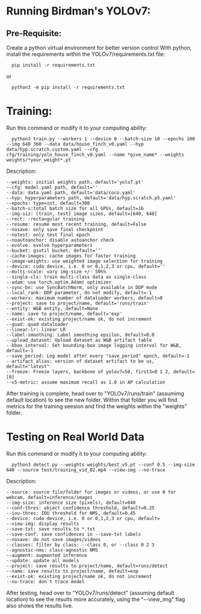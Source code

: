 # Running Birdman's YOLOv7:

## Pre-Requisite:
Create a python virtual environment for better version control
With python, install the requirements within the YOLOv7/requirements.txt file:

      pip install -r requirements.txt

or

      python3 -m pip install -r requirements.txt


# Training:
Run this command or modify it to your computing ability:

      python3 train.py --workers 1 --device 0 --batch-size 10 --epochs 100 --img 640 360 --data data/house_finch_v0.yaml --hyp data/hyp.scratch.custom.yaml --cfg cfg/training/yolo_house_finch_v0.yaml --name *give_name* --weights weights/*your_weight*.pt

Description:

    --weights: initial weights path, default='yolo7.pt'
    --cfg: model.yaml path, default=''
    --data: data.yaml path, default='data/coco.yaml'
    --hyp: hyperparameters path, default='data/hyp.scratch.p5.yaml'
    --epochs: type=int, default=300
    --batch-s:total batch size for all GPUs, default=16
    --img-siz: [train, test] image sizes, default=[640, 640]
    --rect: :rectangular training
    --resume: resume most recent training, default=False
    --nosave: only save final checkpoint
    --notest: only test final epoch
    --noautoanchor: disable autoanchor check
    --evolve: evolve hyperparameters
    --bucket: gsutil bucket, default=''
    --cache-images: cache images for faster training
    --image-weights: use weighted image selection for training
    --device: cuda device, i.e. 0 or 0,1,2,3 or cpu, default=''
    --multi-scale: vary img-size +/- 50%%
    --single-cls: train multi-class data as single-class
    --adam: use torch.optim.Adam( optimizer
    --sync-bn: use SyncBatchNorm, only available in DDP mode
    --local_rank: DDP parameter, do not modify, default=-1
    --workers: maximum number of dataloader workers, default=8
    --project: save to project/name, default='runs/train'
    --entity: W&B entity, default=None
    --name: save to project/name, default='exp'
    --exist-ok: existing project/name ok, do not increment
    --quad: quad dataloader
    --linear-lr: linear LR
    --label-smoothing: Label smoothing epsilon, default=0.0
    --upload_dataset: Upload dataset as W&B artifact table
    --bbox_interval: Set bounding-box image logging interval for W&B, default=-1
    --save_period: Log model after every "save_period" epoch, default=-1
    --artifact_alias: version of dataset artifact to be us, default="latest"
    --freeze: Freeze layers, backbone of yolov7=50, first3=0 1 2, default=[0]
    --v5-metric: assume maximum recall as 1.0 in AP calculation



After training is complete, head over to "YOLOv7/runs/train" (assumimg default location) to see the new folder. Within that folder you will find metrics for the training seesion and find the weights within the "weights" folder.

# Testing on Real World Data

Run this command or modify it to your computing ability:

      python3 detect.py --weights weights/best_v5.pt --conf 0.5 --img-size 640 --source test/training_vid_02.mp4 --view-img --no-trace

Description:

    --source: source file/folder for images or videos, or use 0 for webcam, default=inference/images
    --img-size: inference size (pixels), default=640
    --conf-thres: object confidence threshold, default=0.25
    --iou-thres: IOU threshold for NMS, default=0.45
    --device: cuda device, i.e. 0 or 0,1,2,3 or cpu, default=
    --view-img: display results
    --save-txt: save results to *.txt
    --save-conf: save confidences in --save-txt labels
    --nosave: do not save images/videos
    --classes: filter by class: --class 0, or --class 0 2 3
    --agnostic-nms: class-agnostic NMS
    --augment: augmented inference
    --update: update all models
    --project: save results to project/name, default=runs/detect
    --name: save results to project/name, default=exp
    --exist-ok: existing project/name ok, do not increment
    --no-trace: don`t trace model

After testing, head over to "YOLOv7/runs/detect" (assuming default location) to see the results more accurately, using the "--view_img" flag also shows the results live. 
